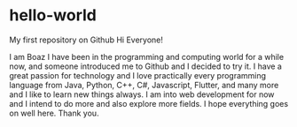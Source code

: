 # hello-world
My first repository on Github
Hi Everyone!

I am Boaz I have been in the programming and computing world for a while now, and someone introduced me to Github and I decided to try it. I have a great passion for technology and I love practically every programming language from Java, Python, C++, C#, Javascript, Flutter, and many more and I like to learn new things always. I am into web development for now and I intend to do more and also explore more fields.
I hope everything goes on well here. Thank you.
